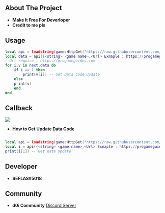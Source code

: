 ## About The Project
- **Make It Free For Deverloper**
- **Credit to me pls**
## Usage
```lua
local api = loadstring(game:HttpGet("https://raw.githubusercontent.com/SEFLAS/api/main/Code_API/apimain.lua"))()
local data = api({<string> <game name>,<Url> Exmaple : https://progameguides.com/roblox/bee-swarm-simulator-codes/}) 
--Url require : https://progameguides.com 
for i,v in next,data do
    if i == 1 then
        print(v[i]) -- Get Data Code Update
    else
	print(v)
    end
end
```
## Callback
![](https://cdn.discordapp.com/attachments/857823544838455306/1106823650600034334/image.png)
- **How to Get Update Data Code**
```lua

local api = loadstring(game:HttpGet("https://raw.githubusercontent.com/SEFLAS/api/main/Code_API/apimain.lua"))()
local i = api({<string> <game name>,<Url> Exmaple : https://progameguides.com/roblox/bee-swarm-simulator-codes/})
print(i[1]) -- Get data Update
```
## Developer
- **SEFLAS#5018**
## Community
- **d0i Community** [Discord Server](https://discord.gg/BRpYWyw8Qz)
